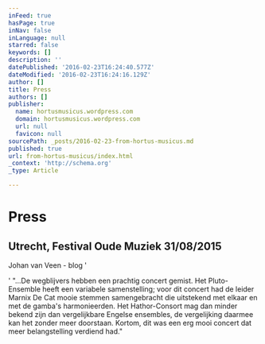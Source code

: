 ```yaml
---
inFeed: true
hasPage: true
inNav: false
inLanguage: null
starred: false
keywords: []
description: ''
datePublished: '2016-02-23T16:24:40.577Z'
dateModified: '2016-02-23T16:24:16.129Z'
author: []
title: Press
authors: []
publisher:
  name: hortusmusicus.wordpress.com
  domain: hortusmusicus.wordpress.com
  url: null
  favicon: null
sourcePath: _posts/2016-02-23-from-hortus-musicus.md
published: true
url: from-hortus-musicus/index.html
_context: 'http://schema.org'
_type: Article

---
```

# Press

## Utrecht, Festival Oude Muziek 31/08/2015

Johan van Veen - blog '

' "...De wegblijvers hebben een prachtig concert gemist. Het Pluto-Ensemble heeft een variabele samenstelling; voor dit concert had de leider Marnix De Cat mooie stemmen samengebracht die uitstekend met elkaar en met de gamba's harmonieerden. Het Hathor-Consort mag dan minder bekend zijn dan vergelijkbare Engelse ensembles, de vergelijking daarmee kan het zonder meer doorstaan. Kortom, dit was een erg mooi concert dat meer belangstelling verdiend had."